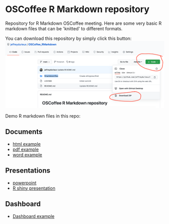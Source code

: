 # OSCoffee R Markdown repository 

Repository for R Markdown OSCoffee meeting. Here are some very basic R markdown files that can be 'knitted' to different formats.

You can download this repository by simply click this button:
![](downloadhelp.png)

Demo R markdown files in this repo:

## Documents
- [html example](https://github.com/jeffreydurieux/OSCoffee_RMarkdown/blob/main/Rmarkdownfiles/html.Rmd)
- [pdf example](https://github.com/jeffreydurieux/OSCoffee_RMarkdown/blob/main/Rmarkdownfiles/pdf.Rmd)
- [word example](https://github.com/jeffreydurieux/OSCoffee_RMarkdown/blob/main/Rmarkdownfiles/word.Rmd)

## Presentations
- [powerpoint](https://github.com/jeffreydurieux/OSCoffee_RMarkdown/blob/main/Rmarkdownfiles/ppt.Rmd)
- [R shiny presentation](https://github.com/jeffreydurieux/OSCoffee_RMarkdown/blob/main/Rmarkdownfiles/shinypres.Rmd)

## Dashboard
- [Dashboard example](https://github.com/jeffreydurieux/OSCoffee_RMarkdown/blob/main/Rmarkdownfiles/dashboard.Rmd)



